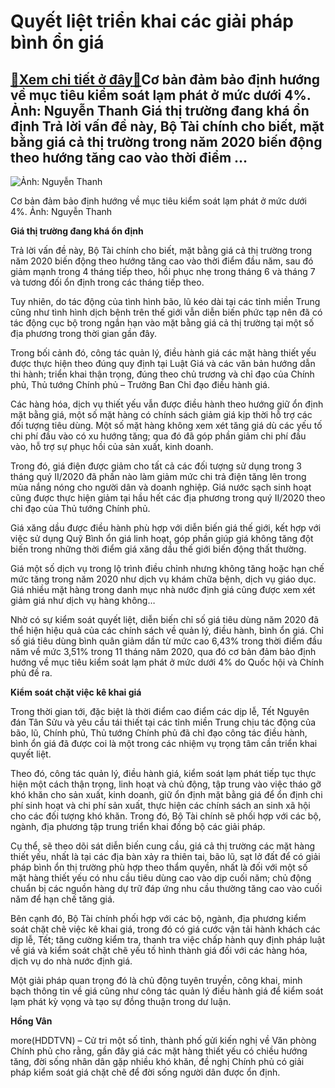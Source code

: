 Quyết liệt triển khai các giải pháp bình ổn giá
===============================================

[:gift:Xem chi tiết ở đây:gift:](https://hddtvn.com/quyet-liet-trien-khai-cac-giai-phap-binh-on-gia/)Cơ bản đảm bảo định hướng về mục tiêu kiểm soát lạm phát ở mức dưới 4%. Ảnh: Nguyễn Thanh Giá thị trường đang khá ổn định Trả lời vấn đề này, Bộ Tài chính cho biết, mặt bằng giá cả thị trường trong năm 2020 biến động theo hướng tăng cao vào thời điểm …
------------------------------------------------------------------------------------------------------------------------------------------------------------------------------------------------------------------------------------------------------------





![Ảnh: Nguyễn Thanh](https://hddtvn.com/wp-content/uploads/2021/01/1854_z2034711589131_ea4fe4bab8770a8039fec86f8525ab7d.jpg "Ảnh: Nguyễn Thanh")


Cơ bản đảm bảo định hướng về mục tiêu kiểm soát lạm phát ở mức dưới 4%. Ảnh: Nguyễn Thanh



**Giá thị trường đang khá ổn định**


Trả lời vấn đề này, Bộ Tài chính cho biết, mặt bằng giá cả thị trường trong năm 2020 biến động theo hướng tăng cao vào thời điểm đầu năm, sau đó giảm mạnh trong 4 tháng tiếp theo, hồi phục nhẹ trong tháng 6 và tháng 7 và tương đối ổn định trong các tháng tiếp theo.


Tuy nhiên, do tác động của tình hình bão, lũ kéo dài tại các tỉnh miền Trung cũng như tình hình dịch bệnh trên thế giới vẫn diễn biến phức tạp nên đã có tác động cục bộ trong ngắn hạn vào mặt bằng giá cả thị trường tại một số địa phương trong thời gian gần đây.


Trong bối cảnh đó, công tác quản lý, điều hành giá các mặt hàng thiết yếu được thực hiện theo đúng quy định tại Luật Giá và các văn bản hướng dẫn thi hành; triển khai thận trọng, đúng theo chủ trương và chỉ đạo của Chính phủ, Thủ tướng Chính phủ – Trưởng Ban Chỉ đạo điều hành giá.


Các hàng hóa, dịch vụ thiết yếu vẫn được điều hành theo hướng giữ ổn định mặt bằng giá, một số mặt hàng có chính sách giảm giá kịp thời hỗ trợ các đối tượng tiêu dùng. Một số mặt hàng không xem xét tăng giá dù các yếu tố chi phí đầu vào có xu hướng tăng; qua đó đã góp phần giảm chi phí đầu vào, hỗ trợ sự phục hồi của sản xuất, kinh doanh.


Trong đó, giá điện được giảm cho tất cả các đối tượng sử dụng trong 3 tháng quý II/2020 đã phần nào làm giảm mức chi trả điện tăng lên trong mùa nắng nóng cho người dân và doanh nghiệp. Giá nước sạch sinh hoạt cũng được thực hiện giảm tại hầu hết các địa phương trong quý II/2020 theo chỉ đạo của Thủ tướng Chính phủ.


Giá xăng dầu được điều hành phù hợp với diễn biến giá thế giới, kết hợp với việc sử dụng Quỹ Bình ổn giá linh hoạt, góp phần giúp giá không tăng đột biến trong những thời điểm giá xăng dầu thế giới biến động thất thường.


Giá một số dịch vụ trong lộ trình điều chỉnh nhưng không tăng hoặc hạn chế mức tăng trong năm 2020 như dịch vụ khám chữa bệnh, dịch vụ giáo dục. Giá nhiều mặt hàng trong danh mục nhà nước định giá cũng được xem xét giảm giá như dịch vụ hàng không…


Nhờ có sự kiểm soát quyết liệt, diễn biến chỉ số giá tiêu dùng năm 2020 đã thể hiện hiệu quả của các chính sách về quản lý, điều hành, bình ổn giá. Chỉ số giá tiêu dùng bình quân giảm dần từ mức cao 6,43% trong thời điểm đầu năm về mức 3,51% trong 11 tháng năm 2020, qua đó cơ bản đảm bảo định hướng về mục tiêu kiểm soát lạm phát ở mức dưới 4% do Quốc hội và Chính phủ đề ra.


**Kiểm soát chặt việc kê khai giá**


Trong thời gian tới, đặc biệt là thời điểm cao điểm các dịp lễ, Tết Nguyên đán Tân Sửu và yêu cầu tái thiết tại các tỉnh miền Trung chịu tác động của bão, lũ, Chính phủ, Thủ tướng Chính phủ đã chỉ đạo công tác điều hành, bình ổn giá đã được coi là một trong các nhiệm vụ trọng tâm cần triển khai quyết liệt.


Theo đó, công tác quản lý, điều hành giá, kiểm soát lạm phát tiếp tục thực hiện một cách thận trọng, linh hoạt và chủ động, tập trung vào việc tháo gỡ khó khăn cho sản xuất, kinh doanh, giữ ổn định mặt bằng giá để ổn định chi phí sinh hoạt và chi phí sản xuất, thực hiện các chính sách an sinh xã hội cho các đối tượng khó khăn. Trong đó, Bộ Tài chính sẽ phối hợp với các bộ, ngành, địa phương tập trung triển khai đồng bộ các giải pháp.


Cụ thể, sẽ theo dõi sát diễn biến cung cầu, giá cả thị trường các mặt hàng thiết yếu, nhất là tại các địa bàn xảy ra thiên tai, bão lũ, sạt lở đất để có giải pháp bình ổn thị trường phù hợp theo thẩm quyền, nhất là đối với một số mặt hàng thiết yếu có nhu cầu tiêu dùng cao vào dịp cuối năm; chủ động chuẩn bị các nguồn hàng dự trữ đáp ứng nhu cầu thường tăng cao vào cuối năm để hạn chế tăng giá.


Bên cạnh đó, Bộ Tài chính phối hợp với các bộ, ngành, địa phương kiểm soát chặt chẽ việc kê khai giá, trong đó có giá cước vận tải hành khách các dịp lễ, Tết; tăng cường kiểm tra, thanh tra việc chấp hành quy định pháp luật về giá và kiểm soát chặt chẽ yếu tố hình thành giá đối với các hàng hóa, dịch vụ do nhà nước định giá.


Một giải pháp quan trọng đó là chủ động tuyên truyền, công khai, minh bạch thông tin về giá cũng như công tác quản lý điều hành giá để kiểm soát lạm phát kỳ vọng và tạo sự đồng thuận trong dư luận.




**Hồng Vân**



more(HDDTVN) – Cử tri một số tỉnh, thành phố gửi kiến nghị về Văn phòng Chính phủ cho rằng, gần đây giá các mặt hàng thiết yếu có chiều hướng tăng, đời sống nhân dân gặp nhiều khó khăn, đề nghị Chính phủ có giải pháp kiểm soát giá chặt chẽ để đời sống người dân được ổn định.

